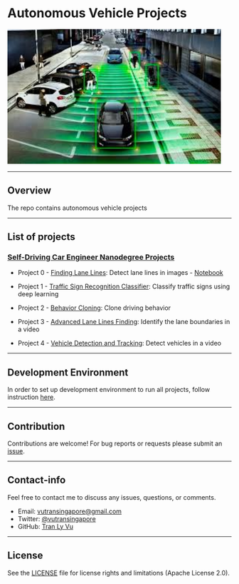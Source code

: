# **Autonomous Vehicle Projects**

<img src="img/self-driving-car.jpg" width="480" alt="Combined Image" />

---
Overview
---
The repo contains autonomous vehicle projects

---
List of projects
---

### [Self-Driving Car Engineer Nanodegree Projects](https://www.udacity.com/course/self-driving-car-engineer-nanodegree--nd013) 

* Project 0 - [Finding Lane Lines](https://github.com/tranlyvu/autonomous-vehicle-projects/tree/master/Finding%20Lane%20Lines): Detect lane lines in images - [Notebook](http://nbviewer.jupyter.org/gist/tranlyvu/df59fa9ea4a18f373947ca5c04bec801)

* Project 1 - [Traffic Sign Recognition Classifier](http://nbviewer.jupyter.org/gist/tranlyvu/83ae4a2ef68908f33b3c4f3d11b1e374): Classify traffic signs using deep learning

* Project 2 - [Behavior Cloning](http://nbviewer.jupyter.org/gist/tranlyvu/671c4e258dcc5535f27e458e346c64e9): Clone driving behavior

* Project 3 - [Advanced Lane Lines Finding](http://nbviewer.jupyter.org/gist/tranlyvu/ffb64be864e9b67cc2aa273d34df8b45): Identify the lane boundaries in a video

* Project 4 - [Vehicle Detection and Tracking](http://nbviewer.jupyter.org/gist/tranlyvu/3f15440e66a89c1b50bb4993878d1390): Detect vehicles in a video

---
Development Environment
---

In order to set up development environment to run all projects, follow instruction [here](https://github.com/tranlyvu/autonomous-vehicle-projects/tree/master/env).

---
Contribution
---

Contributions are welcome! For bug reports or requests please submit an [issue](https://github.com/tranlyvu/autonomous-vehicle-projects/issues).

---
Contact-info
---

Feel free to contact me to discuss any issues, questions, or comments.
*  Email: vutransingapore@gmail.com
*  Twitter: [@vutransingapore](https://twitter.com/vutransingapore)
*  GitHub: [Tran Ly Vu](https://github.com/tranlyvu)

---
License
---
See the [LICENSE](https://github.com/tranlyvu/autonomous-vehicle-projects/blob/master/LICENSE) file for license rights and limitations (Apache License 2.0).